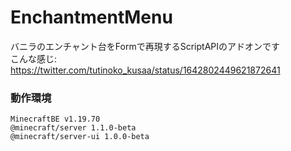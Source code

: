 # EnchantmentMenu
バニラのエンチャント台をFormで再現するScriptAPIのアドオンです  
こんな感じ: https://twitter.com/tutinoko_kusaa/status/1642802449621872641

### 動作環境
```
MinecraftBE v1.19.70
@minecraft/server 1.1.0-beta
@minecraft/server-ui 1.0.0-beta
```